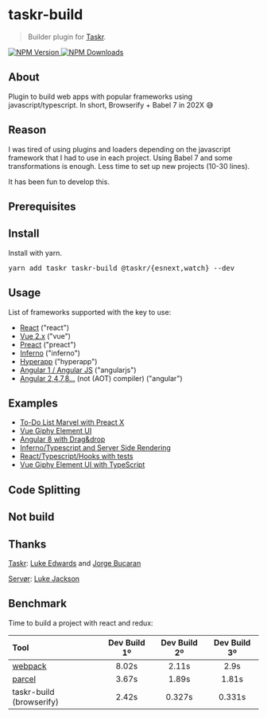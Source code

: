 # taskr-build

> Builder plugin for [Taskr](https://github.com/lukeed/taskr).

<a href="https://npmjs.org/package/taskr">
    <img src="https://img.shields.io/npm/v/taskr-build.svg" alt="NPM Version"/>
</a>
<a href="https://npmjs.org/package/taskr">
    <img src="https://img.shields.io/npm/dm/taskr-build.svg" alt="NPM Downloads"/>
</a>

## About
Plugin to build web apps with popular frameworks using javascript/typescript.
In short, Browserify + Babel 7 in 202X :sweat_smile:

## Reason
I was tired of using plugins and loaders depending on the javascript framework that I had to use in each project. Using Babel 7 and some transformations is enough. Less time to set up new projects (10-30 lines).

It has been fun to develop this.

## Prerequisites

## Install
Install with yarn.
<pre>
yarn add taskr taskr-build @taskr/{esnext,watch} --dev
</pre>

## Usage

List of frameworks supported with the key to use:
- [React](https://github.com/facebook/react) ("react")
- [Vue 2.x](https://github.com/vuejs/vue) ("vue")
- [Preact](https://github.com/developit/preact) ("preact")
- [Inferno](https://github.com/infernojs/inferno) ("inferno")
- [Hyperapp](https://github.com/hyperapp/hyperapp) ("hyperapp")
- [Angular 1 / Angular JS](https://github.com/angular/angular.js) ("angularjs")
- [Angular 2,4,7,8...](https://github.com/angular/angular) (not (AOT) compiler) ("angular")

## Examples

- [To-Do List Marvel with Preact X](https://github.com/ivanheral/To-Do-List-Marvel)
- [Vue Giphy Element UI](https://github.com/ivanheral/vue_giphy_taskr)
- [Angular 8 with Drag&drop](https://github.com/ivanheral/angular8_taskr)
- [Inferno/Typescript and Server Side Rendering](https://github.com/ivanheral/inferno_ts_ssr)
- [React/Typescript/Hooks with tests](https://github.com/ivanheral/react_ts_hooks)
- [Vue Giphy Element UI with TypeScript](https://github.com/ivanheral/vue_giphy_taskr_ts)

## Code Splitting

## Not build


## Thanks

[Taskr](https://github.com/lukeed/taskr): [Luke Edwards](https://lukeed.com) and [Jorge Bucaran](https://github.com/JorgeBucaran)

[Servør](https://github.com/lukejacksonn/servor): [Luke Jackson](https://github.com/lukejacksonn)

## Benchmark

Time to build a project with react and redux:

| Tool | Dev Build 1º |	Dev Build 2º | Dev Build 3º |
| :---         |     :---:      |     :---:      |     :---:      |
| [webpack](https://webpack.js.org/) | 8.02s | 2.11s | 2.9s |
| [parcel](https://parceljs.org/) | 3.67s | 1.89s | 1.81s |
| taskr-build (browserify) | 2.42s | 0.327s | 0.331s |
